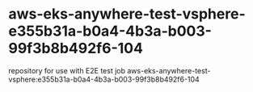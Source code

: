 # aws-eks-anywhere-test-vsphere-e355b31a-b0a4-4b3a-b003-99f3b8b492f6-104
repository for use with E2E test job aws-eks-anywhere-test-vsphere:e355b31a-b0a4-4b3a-b003-99f3b8b492f6-104
